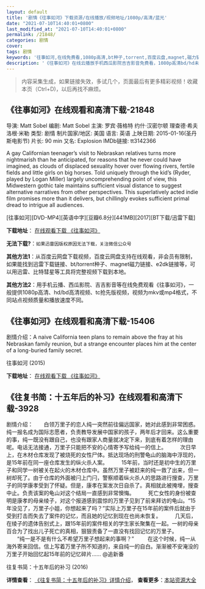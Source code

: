 ```yaml
---
layout: default
title: '剧情《往事如河》下载资源/在线播放/视频地址/1080p/高清/蓝光'
date: "2021-07-10T14:40:01+0800"
last_modified_at: "2021-07-10T14:40:01+0800"
permalink: /21848/
categories: 剧情
cover:
tags: 剧情
keywords: '往事如河,在线免费看,1080p高清,bt种子,torrent,百度云盘,magnet,磁力链,迅雷下载资源'
description: '《往事如河》在线云播放手机西瓜影院吉吉影音免费看，1080p高清bd/hd未删减完整版和tc抢先枪版，mkv/mp4格式，附带bt/torrent种子、magnet/磁力链、百度云盘、网盘资源迅雷下载链接'
---
```


>内容采集生成，如果链接失效，多试几个，页面最后有更多精彩视频！收藏本页（Ctrl+D)，以后再找不麻烦。


## 《往事如河》在线观看和高清下载-21848

导演: Matt Sobel 编剧: Matt Sobel 主演: 罗宾·薇格特 约什·汉密尔顿 理查德·希夫 洛根·米勒 类型: 剧情 制片国家/地区: 美国 语言: 英语 上映日期: 2015-01-16(圣丹斯电影节) 片长: 90 min 又名: Explosion IMDb链接: tt3142366

A gay Californian teenager’s visit to Nebraskan relatives turns more nightmarish than he anticipated, for reasons that he never could have imagined, as clouds of displaced sexuality hover over flowing rivers, fertile fields and little girls on big horses. Told uniquely through the kid’s (Ryder, played by Logan Miller) largely uncomprehending point of view, this Midwestern gothic tale maintains sufficient visual distance to suggest alternative narratives from other perspectives. This superlatively acted indie film promises more than it delivers, but chillingly evokes sufficient primal dread to intrigue all audiences.


[往事如河][DVD-MP4][英语中字][豆瓣6.8分][441MB][2017][BT下载/迅雷下载]

**下载地址**： [在线观看下载 《往事如河》](https://www.btdx8.com/torrent/wsrh_2015.html) 


**无法下载?**：`如果迅雷因版权原因无法下载，关注微信公众号 `

**其他方法1**：从百度云网盘下载视频，百度云网盘支持在线观看，非会员有限制，如果能找到迅雷下载链接、bt/torrent种子、magnet磁力链接、e2dk链接等，可以用迅雷、比特彗星等工具将完整视频下载到本地。

**其他方法2**：用手机云播、西瓜影院、吉吉影音等在线免费观看《往事如河》，一般提供1080p高清、hd/bd高清视频、tc抢先版视频，视频为mkv或mp4格式，不同站点视频质量和播放速度不同。


## 《往事如河》在线观看和高清下载-15406

剧情介绍：A naive California teen plans to remain above the fray at his Nebraskan family reunion, but a strange encounter places him at the center of a long-buried family secret.


往事如河 (2015)

**下载地址**： [在线观看下载 《往事如河》](https://www.btbtdy.me/btdy/dy4627.html) 


## 《往复书简：十五年后的补习》在线观看和高清下载-3928

剧情介绍：　　白领万里子的恋人纯一突然前往偏远国家，她对此感到非常困惑。纯一报名成为国际志愿者，负责教导发展中国家的孩子，两年后才回来。这么重要的事，纯一既没有跟自己，也没有跟家人商量就决定下来，到底有着怎样的理由呢。电话无法接通，万里子只能把不安的心情寄予写给纯一的信上。  　　次日早上，在木材仓库发现了被烧死的女性尸体。抵达现场的刑警龟山的脑海中浮现的，是15年前在同一座仓库发生的纵火杀人案。  　　15年前，当时还是初中生的万里子和同学一树被关在起火的木材仓库中。虽然万里子被赶来的纯一救了出来，但一树却死了。由于仓库的外面被闩上门闩，警察顺着纵火杀人的思路进行搜查，万里子的同学康孝受到了怀疑。但是，康孝在案发次日自杀了。真相就此被掩埋，搜查中止。负责该案的龟山对这个结局一直感到非常懊悔。  　　死亡女性的身份被查明是康孝的母亲绫子，对这个报道感到震惊的万里子见到了前来拜访的龟山。“15年没见了，万里子小姐，你想起来了吗？”实际上万里子在15年前的案件后就由于受到打击而失去了案件的记忆，而且她的记忆到现在也尚未恢复。  　　几天后，在绫子的遗体告别式上，跟15年前的案件相关的学生家长聚集在一起。一树的母亲百合为了找出儿子死亡的真相，狠狠责备了一直没有找回记忆的万里子。  　　“纯一是不是有什么不希望万里子想起来的事啊？”  　　在这个时候，纯一从海外寄来回信。信上写着万里子所不知道的，来自纯一的自白。渐渐被不安淹没的万里子开始回忆起15年前的记忆碎片…… @追新番


往复书简：十五年后的补习 (2016)

**详情查看**： [《往复书简：十五年后的补习》详情介绍](/movie/3928/)， **查看更多**：[本站资源大全](/movie/t/all/)

